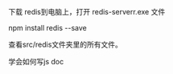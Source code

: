 下载 redis到电脑上，打开 redis-serverr.exe 文件


npm install redis --save


查看src/redis文件夹里的所有文件。

学会如何写js doc

